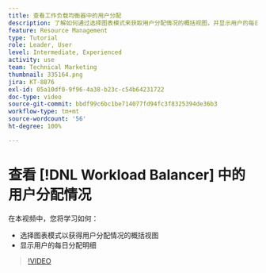 ```yaml
---
title: 查看工作负载均衡器中的用户分配
description: 了解如何通过选择图表模式来获取用户分配情况的概括视图，并显示用户的每日分配明细。
feature: Resource Management
type: Tutorial
role: Leader, User
level: Intermediate, Experienced
activity: use
team: Technical Marketing
thumbnail: 335164.png
jira: KT-8876
exl-id: 05a10df0-9f96-4a38-b23c-c54b64231722
doc-type: video
source-git-commit: bbdf99c6bc1be714077fd94fc3f8325394de36b3
workflow-type: tm+mt
source-wordcount: '56'
ht-degree: 100%

---
```


# 查看 [!DNL Workload Balancer] 中的用户分配情况

在本视频中，您将学习如何：

* 选择图表模式以获得用户分配情况的概括视图
* 显示用户的每日分配明细

>[!VIDEO](https://video.tv.adobe.com/v/335164/?quality=12&learn=on&enablevpops=1)
